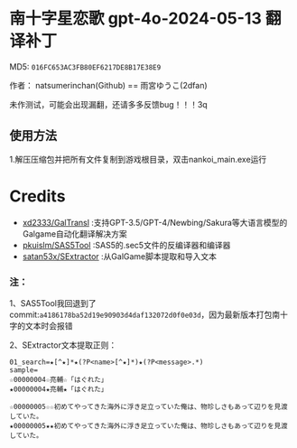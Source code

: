 # 南十字星恋歌 gpt-4o-2024-05-13 翻译补丁 

MD5: `016FC653AC3FB80EF6217DE8B17E38E9`

作者： natsumerinchan(Github) == 雨宮ゆうこ(2dfan)

未作测试，可能会出现漏翻，还请多多反馈bug！！！3q

## 使用方法
1.解压压缩包并把所有文件复制到游戏根目录，双击nankoi_main.exe运行

# Credits

- [xd2333/GalTransl](https://github.com/xd2333/GalTransl.git) :支持GPT-3.5/GPT-4/Newbing/Sakura等大语言模型的Galgame自动化翻译解决方案
- [pkuislm/SAS5Tool](https://github.com/pkuislm/SAS5Tool.git) :SAS5的.sec5文件的反编译器和编译器
- [satan53x/SExtractor](https://github.com/satan53x/SExtractor.git) :从GalGame脚本提取和导入文本

### 注：
1、SAS5Tool我回退到了commit:`a4186178ba52d19e90903d4daf132072d0f0e03d`，因为最新版本打包南十字的文本时会报错

2、SExtractor文本提取正则：
```
01_search=★[^★]*★(?P<name>[^★]*)★(?P<message>.*)
sample=
☆00000004☆亮輔☆「はぐれた」
★00000004★亮輔★「はぐれた」

☆00000005☆☆初めてやってきた海外に浮き足立っていた俺は、物珍しさもあって辺りを見渡していた。
★00000005★★初めてやってきた海外に浮き足立っていた俺は、物珍しさもあって辺りを見渡していた。

```